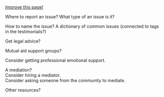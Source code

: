 [Improve this page!](https://github.com/OneWomanLess/OneWomanLess.github.io/edit/main/get-help.md)

Where to report an issue? What type of an issue is it?

How to name the issue? A dictionary of common issues (connected to tags in the testimonials?)

Get legal advice?

Mutual aid support groups?

Consider getting professional emotional support.

A mediation? \
  Consider hiring a mediator. \
  Consider asking someone from the community to mediate.

Other resources?
